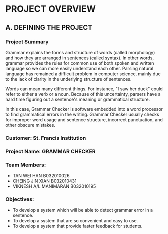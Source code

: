 # PROJECT OVERVIEW 

## A. DEFINING THE PROJECT
### Project Summary
Grammar explains the forms and structure of words (called morphology) and how they are arranged in sentences (called syntax). In other words, grammar provides the
rules for common use of both spoken and written language so we can more easily understand each other. Parsing natural language has remained a difficult problem in computer science, mainly due to the lack of clarity in the underlying structure of sentences. 

Words can mean many different things. For instance, "I saw her duck" could refer to either a verb or a noun. Because of this uncertainty, parsers have a hard time figuring out a sentence's meaning or grammatical structure.

In this case, Grammar Checker is software embedded into a word processor to find grammatical errors in the writing. Grammar Checker usually checks for improper word 
usage and sentence structure, incorrect punctuation, and other obscure mistakes.


### Customer: St. Francis Institution

### Project Name: GRAMMAR CHECKER

### Team Members: 
+ TAN WEI HAN B032010026
+ CHEING JIN XIAN B032010431
+ VIKNESH A/L MANIMARAN B032010195

### Objectives: 
+ To develop a system which will be able to detect grammar error in a sentence.
+ To develop a system that are so convenient and easy to use.
+ To develop a system that provide faster feedback for students.
